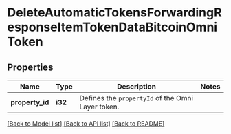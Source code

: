 # DeleteAutomaticTokensForwardingResponseItemTokenDataBitcoinOmniToken

## Properties

Name | Type | Description | Notes
------------ | ------------- | ------------- | -------------
**property_id** | **i32** | Defines the `propertyId` of the Omni Layer token. | 

[[Back to Model list]](../README.md#documentation-for-models) [[Back to API list]](../README.md#documentation-for-api-endpoints) [[Back to README]](../README.md)


